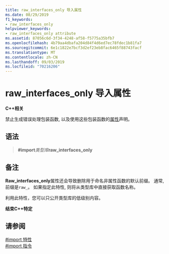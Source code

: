```yaml
---
title: raw_interfaces_only 导入属性
ms.date: 08/29/2019
f1_keywords:
- raw_interfaces_only
helpviewer_keywords:
- raw_interfaces_only attribute
ms.assetid: 87056c6d-3f34-4248-af58-f5775a35bfb7
ms.openlocfilehash: 4b79aa4dbafa204d84f4d6ed7ec78fdec1b81fa7
ms.sourcegitcommit: 6e1c1822e7bcf3d2ef23eb8fac6465f88743facf
ms.translationtype: MT
ms.contentlocale: zh-CN
ms.lasthandoff: 09/03/2019
ms.locfileid: "70216206"
---
```

# <a name="raw_interfaces_only-import-attribute"></a>raw_interfaces_only 导入属性

**C++相关**

禁止生成错误处理包装函数, 以及使用这些包装函数的[属性](../cpp/property-cpp.md)声明。

## <a name="syntax"></a>语法

> **#import***类型库***raw_interfaces_only**

## <a name="remarks"></a>备注

**Raw_interfaces_only**属性还会导致删除用于命名非属性函数的默认前缀。 通常, 前缀是`raw_`。 如果指定此特性, 则将从类型库中直接获取函数名称。

利用此特性，您可以只公开类型库的低级别内容。

**结束C++特定**

## <a name="see-also"></a>请参阅

[#import 特性](../preprocessor/hash-import-attributes-cpp.md)\
[#import 指令](../preprocessor/hash-import-directive-cpp.md)
